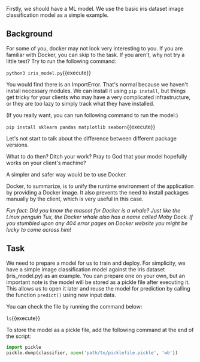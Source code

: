 Firstly, we should have a ML model. We use the basic iris dataset image classification model as a simple example. 

## Background

For some of you, docker may not look very interesting to you. If you are familiar with Docker, you can skip to the task. If you aren't, why not try a little test? Try to run the following command:

`python3 iris_model.py`{{execute}}

You would find there is an ImportError. That's normal because we haven't install necessary modules. We can install it using `pip install`, but things get tricky for your clients who may have a very complicated infrastructure, or they are too lazy to simply track what they have installed. 

(If you really want, you can run following command to run the model:)

`pip install sklearn pandas matplotlib seaborn`{{execute}}

Let's not start to talk about the difference between different package versions. 

What to do then? Ditch your work? Pray to God that your model hopefully works on your client's machine?

A simpler and safer way would be to use Docker.

Docker, to summarize, is to unify the runtime environment of the application by providing a Docker image. It also prevents the need to install packages manually by the client, which is very useful in this case.



_Fun fact: Did you know the mascot for Docker is a whale? Just like the Linux penguin Tux, the Docker whale also has a name called Moby Dock. If you stumbled upon any 404 error pages on Docker website you might be lucky to come across him!_ 



## Task

We need to prepare a model for us to train and deploy. For simplicity, we have a simple image classification model against the iris dataset (iris_model.py) as an example. You can prepare one on your own, but an important note is the model will be stored as a pickle file after executing it. This allows us to open it later and reuse the model for prediction by calling the function `predict()` using new input data.

You can check the file by running the command below:

`ls`{{execute}}

To store the model as a pickle file, add the following command at the end of the script:

```python
import pickle
pickle.dump(classifier, open('path/to/picklefile.pickle', 'wb'))
```

